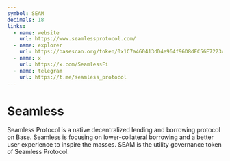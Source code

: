 ```yaml
---
symbol: SEAM
decimals: 18
links:
  - name: website
    url: https://www.seamlessprotocol.com/
  - name: explorer
    url: https://basescan.org/token/0x1C7a460413dD4e964f96D8dFC56E7223cE88CD85
  - name: x
    url: https://x.com/SeamlessFi
  - name: telegram
    url: https://t.me/seamless_protocol
---
```


# Seamless

Seamless Protocol is a native decentralized lending and borrowing protocol on Base. Seamless is focusing on lower-collateral borrowing and a better user experience to inspire the masses. SEAM is the utility governance token of Seamless Protocol.
